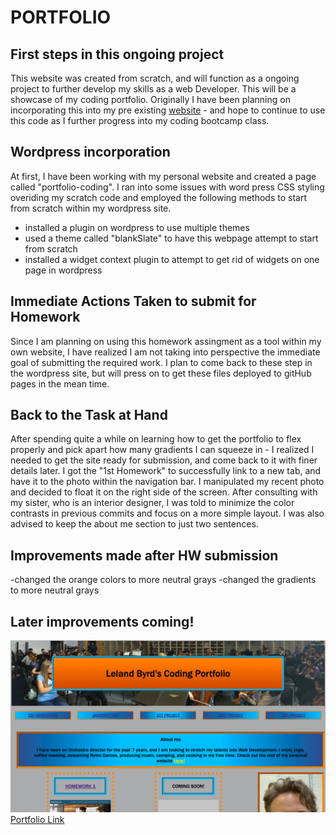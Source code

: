 # PORTFOLIO
## First steps in this ongoing project
This website was created from scratch, and will function as a ongoing project to further develop my skills as a web Developer.  This will be a showcase of my coding portfolio.  Originally I have been planning on incorporating this into my pre existing [website](https://www.Lelandbyrd.com) - and hope to continue to use this code as I further progress into my coding bootcamp class.
## Wordpress incorporation
At first, I have been working with my personal website and created a page called "portfolio-coding".  I ran into some issues with word press CSS styling overiding my scratch code and employed the following methods to start from scratch within my wordpress site. 
- installed a plugin on wordpress to use multiple themes
- used a theme called "blankSlate" to have this webpage attempt to start from scratch
- installed a widget context plugin to attempt to get rid of widgets on one page in wordpress
## Immediate Actions Taken to submit for Homework
Since I am planning on using this homework assingment as a tool within my own website, I have realized I am not taking into perspective the immediate goal of submitting the required work.  I plan to come back to these step in the wordpress site, but will press on to get these files deployed to gitHub pages in the mean time.
## Back to the Task at Hand
After spending quite a while on learning how to get the portfolio to flex properly and pick apart how many gradients I can squeeze in - I realized I needed to get the site ready for submission, and come back to it with finer details later.  I got the "1st Homework" to successfully link to a new tab, and have it to the photo within the navigation bar.  I manipulated my recent photo and decided to float it on the right side of the screen.  After consulting with my sister, who is an interior designer, I was told to minimize the color contrasts in previous commits and focus on a more simple layout.  I was also advised to keep the about me section to just two sentences.  
## Improvements made after HW submission
-changed the orange colors to more neutral grays
-changed the gradients to more neutral grays

## Later improvements coming!
![screenshot of the portfolio](images/ScreenshotPortfolio1221.png)
[Portfolio Link](https://byrdbass.github.io/LelandByrdDotCom/)


